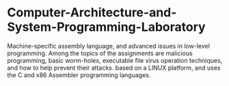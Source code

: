 # Computer-Architecture-and-System-Programming-Laboratory
Machine-specific assembly language, and advanced issues in low-level programming. Among the topics of the assignments are malicious programming, basic worm-holes, executable file virus operation techniques, and how to help prevent their attacks.
based on a LINUX platform, and uses the C and x86 Assembler programming languages.
